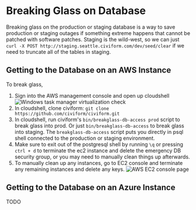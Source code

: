 # Breaking Glass on Database

Breaking glass on the production or staging database is a way to save production or staging outages if something extreme happens that cannot be patched with software patches. Staging is the wild-west, so we can just `curl -X POST http://staging.seattle.civiform.com/dev/seed/clear` if we need to truncate all of the tables in staging.

## Getting to the Database on an AWS Instance

To break glass,

1. Sign into the AWS management console and open up cloudshell ![Windows task manager virtualization check](https://drive.google.com/uc?id=1I7pWoud4cm-oB7KBZGsuxtcMTv\_dkWLe)
2. In cloudshell, clone civiform: `git clone https://github.com/civiform/civiform.git`
3. In cloudshell, run civiform's `bin/breakglass-db-access prod` script to break glass into prod. Or just `bin/breakglass-db-access` to break glass into staging. The `breakglass-db-access` script puts you directly in psql shell connected to the production or staging environment.
4. Make sure to exit out of the postgresql shell by running `\q` or pressing `ctrl + d` to terminate the ec2 instance and delete the emergency DB security group, or you may need to manually clean things up afterwards.
5. To manually clean up any instances, go to EC2 console and terminate any remaining instances and delete any keys. ![AWS EC2 console page](https://drive.google.com/uc?id=1-ds\_7olRTfrHRxSDsl1XjNNxoKawcbK9)

## Getting to the Database on an Azure Instance

TODO

